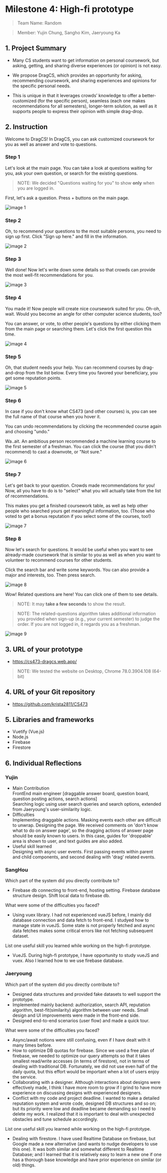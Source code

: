 # Milestone 4: High-fi prototype
> Team Name: Random

> Member: Yujin Chung, Sangho Kim, Jaeryoung Ka

## 1. Project Summary

- Many CS students want to get information on personal coursework, but asking, getting, and sharing diverse experiences (or opinion) is not easy.

- We propose DragCS, which provides an opportunity for asking, recommending coursework, and sharing experiences and opinions for the specific personal needs.

- This is unique in that it leverages crowds’ knowledge to offer a better-customized (for the specific person), seamless (each one makes recommendations for all semesters), longer-term solution, as well as it supports people to express their opinion with simple drag-drop. 


## 2. Instruction
Welcome to DragCS! In DragCS, you can ask customized coursework for you as well as answer and vote to questions. 

### Step 1
Let's look at the main page. You can take a look at questions waiting for you, ask your own question, or search for the existing questions. 

> NOTE: We decided "Questions waiting for you" to show **only** when you are logged in.

First, let's ask a question. Press + buttons on the main page.

![image 1](https://github.com/krista2811/CS473/blob/master/images/image1.png)

### Step 2
Oh, to recommend your questions to the most suitable persons, you need to sign up first. Click "Sign up here." and fill in the information.

![image 2](https://github.com/krista2811/CS473/blob/master/images/image2.png)
### Step 3
Well done! Now let's write down some details so that crowds can provide the most well-fit recommendations for you.

![image 3](https://github.com/krista2811/CS473/blob/master/images/image3.png)
### Step 4
You made it! Now people will create nice coursework suited for you. Oh-oh, wait. Would you become an angle for other computer science students, too?

You can answer, or vote, to other people's questions by either clicking them from the main page or searching them. Let's click the first question this time.

![image 4](https://github.com/krista2811/CS473/blob/master/images/image4.png)
### Step 5
Oh, that student needs your help. You can recommend courses by drag-and-drop from the list below. Every time you favored your beneficiary, you get some reputation points.

![image 5](https://github.com/krista2811/CS473/blob/master/images/image5.png)
### Step 6
In case if you don't know what CS473 (and other courses) is, you can see the full name of that course when you hover it.

You can undo recommendations by clicking the recommended course again and choosing "undo."

Wa..ait. An ambitious person recommended a machine learning course to the first semester of a freshman. You can click the course (that you didn't recommend) to cast a downvote, or "Not sure."

![image 6](https://github.com/krista2811/CS473/blob/master/images/image6.png)
### Step 7
Let's get back to your question. Crowds made recommendations for you! Now, all you have to do is to "select" what you will actually take from the list of recommendations.

This makes you get a finished coursework table, as well as help other people who searched yours get meaningful information, too. (Those who voted to get a bonus reputation if you select some of the courses, too!)

![image 7](https://github.com/krista2811/CS473/blob/master/images/image7.png)
### Step 8

Now let's search for questions. It would be useful when you want to see already-made coursework that is similar to you as well as when you want to volunteer to recommend courses for other students. 

Click the search bar and write some keywords. You can also provide a major and interests, too. Then press search.

![image 8](https://github.com/krista2811/CS473/blob/master/images/image8.png)

Wow! Related questions are here! You can click one of them to see details.

> NOTE: It may **take a few seconds** to show the result.

> NOTE: The related-questions algorithm takes additional information you provided when sign-up (e.g., your current semester) to judge the order. If you are not logged in, it regards you as a freshman.

![image 9](https://github.com/krista2811/CS473/blob/master/images/image9.png)


## 3. URL of your prototype
 * https://cs473-dragcs.web.app/

> NOTE: We tested the website on Desktop, Chrome 78.0.3904.108 (64-bit)

## 4. URL of your Git repository
 * https://github.com/krista2811/CS473


## 5. Libraries and frameworks
 * Vuetify (Vue.js)
 * Node.js
 * Firebase
 * Firestore

## 6. Individual Reflections
### Yujin
- Main Contribution  
FrontEnd main engineer [draggable answer board, question board, question posting actions, search actions]  
Searching logic using user search queries and search options, extended from Jaeryoung's user-similarity logic.
- Difficulties  
Implementing draggable actions. Masking events each other are difficult to unwrap.
Designing the page. We received comments on 'don't know what to do on answer page', so the dragging actions of answer page should be easily known to users. In this case, guides for 'droppable' area is shown to user, and text guides are also added.
- Useful skill learned  
Designing with async user events. First passing events within parent and child components, and second dealing with 'drag' related events.

### SangHou
Which part of the system did you directly contribute to?
 - Firebase db connecting to front-end, hosting setting. Firebase database structure design. Shift local data to firebase db.

What were some of the difficulties you faced?
 - Using vuex library. I had not experienced vueJS before, I mainly did database connection and data fetch to front-end. I studyed how to manage state in vueJS. Some state is not properly fetched and async data fetches makes some critical errors like not fetching subsequent dataset.
 
List one useful skill you learned while working on the high-fi prototype.
 - VueJS. During high-fi prototype, I have opportunity to study vueJS and vuex. Also I learned how to we use firebase database.


### Jaeryoung
Which part of the system did you directly contribute to?
 - Designed data structures and provided fake datasets to well support the prototype.
 - Implemented mainly backend: authorization, search API, reputation algorithm, best-fit(similarity) algorithm between user needs. Small design and UI improvements were made in the front-end side.
 - Designed end-to-end scenarios (user flow) and made a quick tour.

What were some of the difficulties you faced?
 - Async/await notions were still confusing, even if I have dealt with it many times before.
 - How to optimize DB quotas for firebase. Since we used a free plan of firebase, we needed to optimize our query attempts so that it takes smallest read/write accesses (in terms of firestore), not in terms of dealing with traditional DB. Fortunately, we did not use even half of the daily quota, but this effort would be important when a lot of users enjoy the service.
 - Collaborating with a designer. Although interactions about designs were effectively made, I think I have more room to grow if I grind to have more experience on discussing designs with experienced designers.
 - Conflict with my code and project deadline. I wanted to make a detailed reputation system and wrote code, designed DB structures and so on; but its priority were low and deadline became demanding so I need to delete my work. I realized that it is important to deal with unexpected obstacles and tune schedule accordingly. 
 
List one useful skill you learned while working on the high-fi prototype.
 - Dealing with firestore. I have used Realtime Database on firebase, but Google made a new alternative (and wants to nudge developers to use this one). It was both similar and somewhat different to Realtime Database; and I learned that it is relatively easy to learn a new one if one has a thorough base knowledge and have prior experience on similar (or old) things. 

